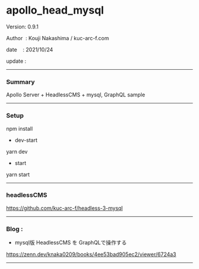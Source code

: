 ﻿# apollo_head_mysql

 Version: 0.9.1

 Author  : Kouji Nakashima / kuc-arc-f.com

 date    : 2021/10/24 

 update  :

***
### Summary

Apollo Server + HeadlessCMS + mysql, GraphQL sample

***
### Setup

npm install

* dev-start

yarn dev

* start

yarn start

***
### headlessCMS

https://github.com/kuc-arc-f/headless-3-mysql

***
### Blog :
* mysql版 HeadlessCMS を GraphQLで操作する

https://zenn.dev/knaka0209/books/4ee53bad905ec2/viewer/6724a3

***

